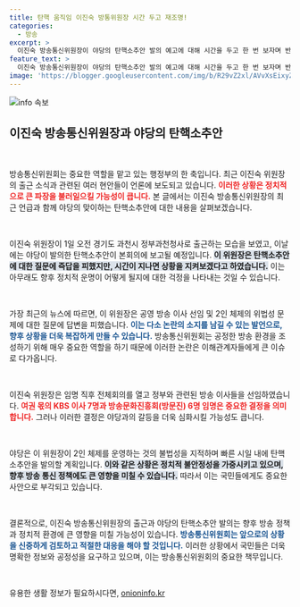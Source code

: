 ```yaml
---
title: 탄핵 움직임 이진숙 방통위원장 시간 두고 재조명!
categories:
  - 방송
excerpt: >
  이진숙 방송통신위원장이 야당의 탄핵소추안 발의 예고에 대해 시간을 두고 한 번 보자며 반응했습니다. 공영방송 이사 선임 논란 속, 과연 그의 운명은 어떻게 될까요?
feature_text: >
  이진숙 방송통신위원장이 야당의 탄핵소추안 발의 예고에 대해 시간을 두고 한 번 보자며 반응했습니다. 공영방송 이사 선임 논란 속, 과연 그의 운명은 어떻게 될까요?
image: 'https://blogger.googleusercontent.com/img/b/R29vZ2xl/AVvXsEixyZcFfHzMRdzZMjFBmAUKJYCLCGyLL1o632UiGVXcaFdKo_bkvkuCioo0uUKlGfBVcT3P84aROyZIXSBEx3Aw5nCQ3pTgDom1WDC4m8eifvWiAmWEEVb4x6G_l8C0QH225ldMjyaFvpxGEBGNO37VmDTDMHGhJPq73UglMfDca1-0aw/s1600/blogspot.png'
---
```


<p><img src="https://blogger.googleusercontent.com/img/b/R29vZ2xl/AVvXsEixyZcFfHzMRdzZMjFBmAUKJYCLCGyLL1o632UiGVXcaFdKo_bkvkuCioo0uUKlGfBVcT3P84aROyZIXSBEx3Aw5nCQ3pTgDom1WDC4m8eifvWiAmWEEVb4x6G_l8C0QH225ldMjyaFvpxGEBGNO37VmDTDMHGhJPq73UglMfDca1-0aw/s1600/blogspot.png" alt="info 속보" /></p>

<h2 data-ke-size="size26">이진숙 방송통신위원장과 야당의 탄핵소추안</h2>

<p data-ke-size="size16">&nbsp;</p>

<p>방송통신위원회는 중요한 역할을 맡고 있는 행정부의 한 축입니다. 최근 이진숙 위원장의 출근 소식과 관련된 여러 현안들이 언론에 보도되고 있습니다. <b><span style="color: #ee2323;">이러한 상황은 정치적으로 큰 파장을 불러일으킬 가능성이 큽니다.</span></b> 본 글에서는 이진숙 방송통신위원장의 최근 언급과 함께 야당의 맞이하는 탄핵소추안에 대한 내용을 살펴보겠습니다.</p>

<p data-ke-size="size16">&nbsp;</p>

<p>이진숙 위원장이 1일 오전 경기도 과천시 정부과천청사로 출근하는 모습을 보였고, 이날에는 야당이 발의한 탄핵소추안이 본회의에 보고될 예정입니다. <b><span style="background-color: #21538527;">이 위원장은 탄핵소추안에 대한 질문에 즉답을 피했지만, 시간이 지나면 상황을 지켜보겠다고 하였습니다.</span></b> 이는 아무래도 향후 정치적 운명이 어떻게 될지에 대한 걱정을 나타내는 것일 수 있습니다.</p>

<p data-ke-size="size16">&nbsp;</p>

<p>가장 최근의 뉴스에 따르면, 이 위원장은 공영 방송 이사 선임 및 2인 체제의 위법성 문제에 대한 질문에 답변을 피했습니다. <b><span style="color: #1a5490;">이는 다소 논란의 소지를 남길 수 있는 발언으로, 향후 상황을 더욱 복잡하게 만들 수 있습니다.</span></b> 방송통신위원회는 공정한 방송 환경을 조성하기 위해 매우 중요한 역할을 하기 때문에 이러한 논란은 이해관계자들에게 큰 이슈로 다가옵니다.</p>

<p data-ke-size="size16">&nbsp;</p>

<p>이진숙 위원장은 임명 직후 전체회의를 열고 정부와 관련된 방송 이사들을 선임하였습니다. <b><span style="color: #ee2323;">여권 몫의 KBS 이사 7명과 방송문화진흥회(방문진) 6명 임명은 중요한 결정을 의미합니다.</span></b> 그러나 이러한 결정은 야당과의 갈등을 더욱 심화시킬 가능성도 큽니다. </p>

<p data-ke-size="size16">&nbsp;</p>

<p>야당은 이 위원장이 2인 체제를 운영하는 것의 불법성을 지적하며 빠른 시일 내에 탄핵소추안을 발의할 계획입니다. <b><span style="background-color: #21538527;">이와 같은 상황은 정치적 불안정성을 가중시키고 있으며, 향후 방송 통신 정책에도 큰 영향을 미칠 수 있습니다.</span></b> 따라서 이는 국민들에게도 중요한 사안으로 부각되고 있습니다.</p>

<p data-ke-size="size16">&nbsp;</p>

<p>결론적으로, 이진숙 방송통신위원장의 출근과 야당의 탄핵소추안 발의는 향후 방송 정책과 정치적 환경에 큰 영향을 미칠 가능성이 있습니다. <b><span style="color: #1a5490;">방송통신위원회는 앞으로의 상황을 신중하게 검토하고 적절한 대응을 해야 할 것입니다.</span></b> 이러한 상황에서 국민들은 더욱 명확한 정보와 공정성을 요구하고 있으며, 이는 방송통신위원회의 중요한 책무입니다. </p>

<p data-ke-size="size16">&nbsp;</p>
유용한 생활 정보가 필요하시다면, <a href="https://onioninfo.kr" rel="dofollow">onioninfo.kr</a>


